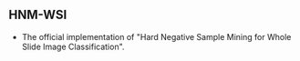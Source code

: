 ## HNM-WSI
* The official implementation of "Hard Negative Sample Mining for Whole Slide Image Classification".